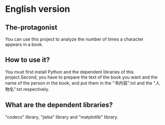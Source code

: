 # English version
## The-protagonist
You can use this project to analyze the number of times a character appears in a book.
## How to use it?
You must first install Python and the dependent libraries of this project.Second, you have to prepare the text of the book you want and the name of the person in the book, and put them in the "书内容".txt and the "人物名".txt respectively.
## What are the dependent libraries?
"codecs" library, "jieba" library and "matplotlib" library.

